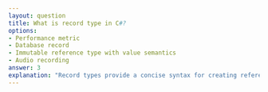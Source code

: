 ```yaml
---
layout: question
title: What is record type in C#?
options:
- Performance metric
- Database record
- Immutable reference type with value semantics
- Audio recording
answer: 3
explanation: "Record types provide a concise syntax for creating reference types with immutable properties and value-based equality."
---
```


